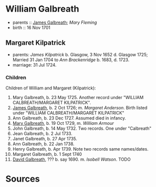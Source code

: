 # William Galbreath

- parents :: [James Galbreath](galbreath-james-1672.adoc); *Mary Fleming*
- birth :: 16 Nov 1701

## Margaret Kilpatrick

- parents: *James Kilpatrick* b.  Glasgow, 3 Nov 1652 d. Glasgow 1725;   Married 31 Jan 1704 to *Ann Brackenridge* b. 1683, d. 1723.
- marriage: 31 Jul 1724.

### Children

Children of William and Margaret (Kilpatrick):

1. Mary Galbreath, b. 23 May 1725. Another record under "WILLIAM CALBREATH/MARGARET KILPATRICK".
2. [James Galbreath](galbreath-james-1726.adoc), b. 2 Oct 1726; m. *Margaret Anderson*.  Birth listed under "WILLIAM CALBREATH/MARGARET KILPATRICK"
3. Ann Galbreath, b. 23 Dec 1727. Assumed died in infancy.
4. [Mary Galbreath][], b. 19 Oct 1729, m. *William Armour*
5. John Galbreath, b. 14 May 1732. Two records. One under "Calbreath"
6. Jean Galbreath, b. 2 Jul 1733.
7. Janet Galbreath, b. 27 Apr 1735.
8. Ann Galbreath, b. 22 Jan 1738.
9. Henry Galbreath, b. Apr 1739. Note two records same names/dates.
10. Margaret Galbreath, b. 1 Sept 1740
11. [David Galbreath](david-galbreath-isobell-watson.adoc), ??? b. say 1690. m. *Isobell Watson*. TODO

# Sources


[Mary Galbreath]: galbreath-mary-1729.adoc

